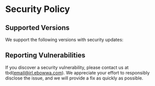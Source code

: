 # Security Policy

## Supported Versions
We support the following versions with security updates:

## Reporting Vulnerabilities
If you discover a security vulnerability, please contact us at tbd(email@irl.ebowwa.com). We appreciate your effort to responsibly disclose the issue, and we will provide a fix as quickly as possible.
